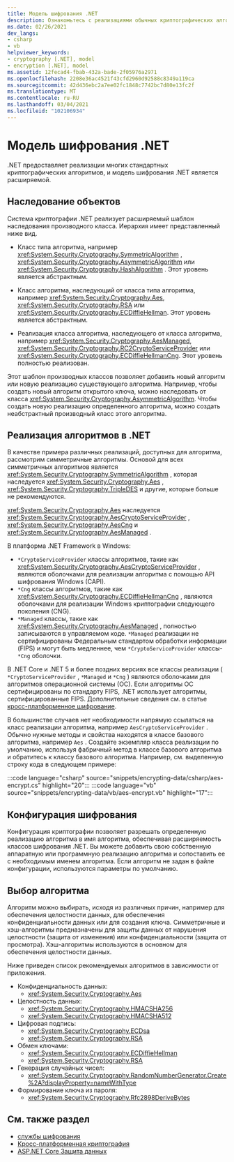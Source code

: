 ```yaml
---
title: Модель шифрования .NET
description: Ознакомьтесь с реализациями обычных криптографических алгоритмов в .NET. Изучение расширяемой криптографической модели наследования объектов, проектирования потоков & конфигурации.
ms.date: 02/26/2021
dev_langs:
- csharp
- vb
helpviewer_keywords:
- cryptography [.NET], model
- encryption [.NET], model
ms.assetid: 12fecad4-fbab-432a-bade-2f05976a2971
ms.openlocfilehash: 2208e36ac4521f43cfd2960d92588c8349a119ca
ms.sourcegitcommit: 42d436ebc2a7ee02fc1848c7742bc7d80e13fc2f
ms.translationtype: MT
ms.contentlocale: ru-RU
ms.lasthandoff: 03/04/2021
ms.locfileid: "102106934"
---
```

# <a name="net-cryptography-model"></a>Модель шифрования .NET

.NET предоставляет реализации многих стандартных криптографических алгоритмов, и модель шифрования .NET является расширяемой.

## <a name="object-inheritance"></a>Наследование объектов

Система криптографии .NET реализует расширяемый шаблон наследования производного класса. Иерархия имеет представленный ниже вид.

- Класс типа алгоритма, например <xref:System.Security.Cryptography.SymmetricAlgorithm> ,  <xref:System.Security.Cryptography.AsymmetricAlgorithm> или <xref:System.Security.Cryptography.HashAlgorithm> . Этот уровень является абстрактным.

- Класс алгоритма, наследующий от класса типа алгоритма, например <xref:System.Security.Cryptography.Aes>, <xref:System.Security.Cryptography.RSA> или <xref:System.Security.Cryptography.ECDiffieHellman>. Этот уровень является абстрактным.

- Реализация класса алгоритма, наследующего от класса алгоритма, например <xref:System.Security.Cryptography.AesManaged>, <xref:System.Security.Cryptography.RC2CryptoServiceProvider> или <xref:System.Security.Cryptography.ECDiffieHellmanCng>. Этот уровень полностью реализован.

Этот шаблон производных классов позволяет добавить новый алгоритм или новую реализацию существующего алгоритма. Например, чтобы создать новый алгоритм открытого ключа, можно наследовать от класса <xref:System.Security.Cryptography.AsymmetricAlgorithm>. Чтобы создать новую реализацию определенного алгоритма, можно создать неабстрактный производный класс этого алгоритма.

## <a name="how-algorithms-are-implemented-in-net"></a>Реализация алгоритмов в .NET

В качестве примера различных реализаций, доступных для алгоритма, рассмотрим симметричные алгоритмы. Основой для всех симметричных алгоритмов является <xref:System.Security.Cryptography.SymmetricAlgorithm> , которая наследуется <xref:System.Security.Cryptography.Aes> , <xref:System.Security.Cryptography.TripleDES> и другие, которые больше не рекомендуются.

<xref:System.Security.Cryptography.Aes> наследуется <xref:System.Security.Cryptography.AesCryptoServiceProvider> , <xref:System.Security.Cryptography.AesCng> и <xref:System.Security.Cryptography.AesManaged> .

В платформа .NET Framework в Windows:

* `*CryptoServiceProvider` классы алгоритмов, такие как <xref:System.Security.Cryptography.AesCryptoServiceProvider> , являются оболочками для реализации алгоритма с помощью API шифрования Windows (CAPI).
* `*Cng` классы алгоритмов, такие как <xref:System.Security.Cryptography.ECDiffieHellmanCng> , являются оболочками для реализации Windows криптографии следующего поколения (CNG).
* `*Managed` классы, такие как <xref:System.Security.Cryptography.AesManaged> , полностью записываются в управляемом коде. `*Managed` реализации не сертифицированы Федеральным стандартом обработки информации (FIPS) и могут быть медленнее, чем `*CryptoServiceProvider` классы- `*Cng` оболочки.

В .NET Core и .NET 5 и более поздних версиях все классы реализации ( `*CryptoServiceProvider` , `*Managed` и `*Cng` ) являются оболочками для алгоритмов операционной системы (ОС). Если алгоритмы ОС сертифицированы по стандарту FIPS, .NET использует алгоритмы, сертифицированные FIPS. Дополнительные сведения см. в статье [кросс-платформенное шифрование](cross-platform-cryptography.md).

В большинстве случаев нет необходимости напрямую ссылаться на класс реализации алгоритма, например `AesCryptoServiceProvider` . Обычно нужные методы и свойства находятся в классе базового алгоритма, например `Aes` . Создайте экземпляр класса реализации по умолчанию, используя фабричный метод в классе базового алгоритма и обратитесь к классу базового алгоритма. Например, см. выделенную строку кода в следующем примере:

:::code language="csharp" source="snippets/encrypting-data/csharp/aes-encrypt.cs" highlight="20":::
:::code language="vb" source="snippets/encrypting-data/vb/aes-encrypt.vb" highlight="17":::

## <a name="cryptographic-configuration"></a>Конфигурация шифрования

Конфигурация криптографии позволяет разрешать определенную реализацию алгоритма в имя алгоритма, обеспечивая расширяемость классов шифрования .NET. Вы можете добавить свою собственную аппаратную или программную реализацию алгоритма и сопоставить ее с необходимым именем алгоритма. Если алгоритм не задан в файле конфигурации, используются параметры по умолчанию.

## <a name="choose-an-algorithm"></a>Выбор алгоритма

Алгоритм можно выбирать, исходя из различных причин, например для обеспечения целостности данных, для обеспечения конфиденциальности данных или для создания ключа. Симметричные и хэш-алгоритмы предназначены для защиты данных от нарушения целостности (защита от изменения) или конфиденциальности (защита от просмотра). Хэш-алгоритмы используются в основном для обеспечения целостности данных.

Ниже приведен список рекомендуемых алгоритмов в зависимости от приложения.

- Конфиденциальность данных:
  - <xref:System.Security.Cryptography.Aes>
- Целостность данных:
  - <xref:System.Security.Cryptography.HMACSHA256>
  - <xref:System.Security.Cryptography.HMACSHA512>
- Цифровая подпись:
  - <xref:System.Security.Cryptography.ECDsa>
  - <xref:System.Security.Cryptography.RSA>
- Обмен ключами:
  - <xref:System.Security.Cryptography.ECDiffieHellman>
  - <xref:System.Security.Cryptography.RSA>
- Генерация случайных чисел:
  - <xref:System.Security.Cryptography.RandomNumberGenerator.Create%2A?displayProperty=nameWithType>
- Формирование ключа из пароля:
  - <xref:System.Security.Cryptography.Rfc2898DeriveBytes>

## <a name="see-also"></a>См. также раздел

- [службы шифрования](cryptographic-services.md)
- [Кросс-платформенная криптография](cross-platform-cryptography.md)
- [ASP.NET Core Защита данных](/aspnet/core/security/data-protection/introduction)
